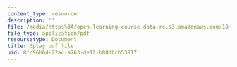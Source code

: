 ```yaml
---
content_type: resource
description: ''
file: /media/https%3A/open-learning-course-data-rc.s3.amazonaws.com/18-01sc-single-variable-calculus-fall-2010/8fc96b6d22aca763de12b80dbcb53817_CXKoCMVqM9s.pdf
file_type: application/pdf
resourcetype: Document
title: 3play pdf file
uid: 8fc96b6d-22ac-a763-de12-b80dbcb53817
---
```

